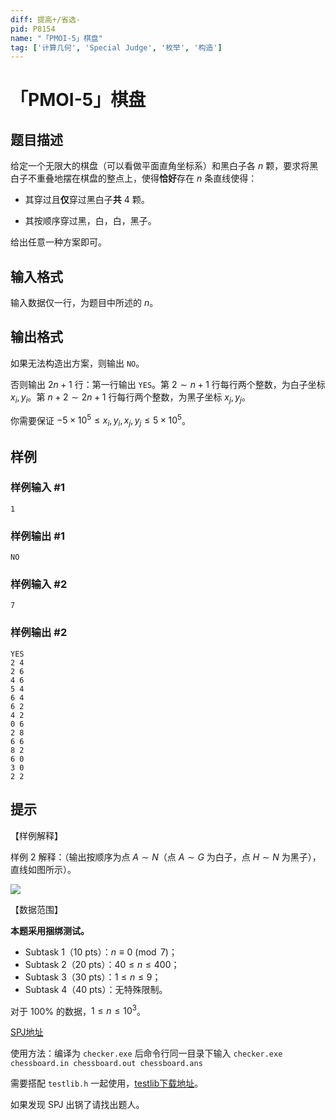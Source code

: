 ```yaml
---
diff: 提高+/省选-
pid: P8154
name: "「PMOI-5」棋盘"
tag: ['计算几何', 'Special Judge', '枚举', '构造']
---
```

# 「PMOI-5」棋盘
## 题目描述

给定一个无限大的棋盘（可以看做平面直角坐标系）和黑白子各 $n$ 颗，要求将黑白子不重叠地摆在棋盘的整点上，使得**恰好**存在 $n$ 条直线使得：

- 其穿过且**仅**穿过黑白子**共** 4 颗。

- 其按顺序穿过黑，白，白，黑子。

给出任意一种方案即可。
## 输入格式

输入数据仅一行，为题目中所述的 $n$。
## 输出格式

如果无法构造出方案，则输出 `NO`。

否则输出 $2n+1$ 行：第一行输出 `YES`。第 $2\sim n+1$ 行每行两个整数，为白子坐标 $x_i,y_i$。第 $n+2\sim 2n+1$ 行每行两个整数，为黑子坐标 $x_j,y_j$。

你需要保证 $-5\times 10^5\le x_i,y_i,x_j,y_j\le 5\times 10^5$。
## 样例

### 样例输入 #1
```
1
```
### 样例输出 #1
```
NO
```
### 样例输入 #2
```
7
```
### 样例输出 #2
```
YES
2 4
2 6
4 6
5 4
6 4
6 2
4 2
0 6
2 8
6 6
8 2
6 0
3 0
2 2

```
## 提示

【样例解释】

样例 2 解释：（输出按顺序为点 $A\sim N$（点 $A\sim G$ 为白子，点 $H\sim N$ 为黑子），直线如图所示）。

![](https://cdn.luogu.com.cn/upload/image_hosting/zyo823p8.png)

【数据范围】

**本题采用捆绑测试。**

- Subtask 1（10 pts）：$n\equiv 0 \pmod{7}$；
- Subtask 2（20 pts）：$40\le n\le 400$；
- Subtask 3（30 pts）：$1\le n\le 9$；
- Subtask 4（40 pts）：无特殊限制。

对于 $100\%$ 的数据，$1\le n\le 10^3$。

[SPJ地址](https://www.luogu.com.cn/paste/eamtmrw5)

使用方法：编译为 `checker.exe` 后命令行同一目录下输入 ```checker.exe chessboard.in chessboard.out chessboard.ans```

需要搭配 `testlib.h` 一起使用，[testlib下载地址](https://github.com/MikeMirzayanov/testlib)。

如果发现 SPJ 出锅了请找出题人。
